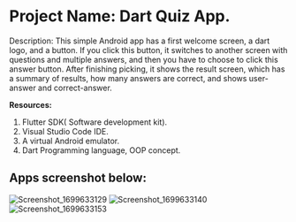 <h1>Project Name: Dart Quiz App.</h1>

<p><b></b>Description:<b></b> This simple Android app has a first welcome screen, a dart logo,
and a button. If you click this button, it switches to another screen with questions and
multiple answers, and then you have to choose to click this answer button. After
finishing picking, it shows the result screen, which has a summary of results, how many
answers are correct, and shows user-answer and correct-answer.</p>

<b>Resources:</b>
<ol>
<li>Flutter SDK( Software development kit).</li>
<li>Visual Studio Code IDE.</li>
<li>A virtual Android emulator.</li>
<li>Dart Programming language, OOP concept.</li>
</ol>

<h2>Apps screenshot below: </h2>



![Screenshot_1699633129](https://github.com/infosabbir/dart_quiz_app/assets/70373782/da5b3a6f-a094-4807-8db5-0a58f29f604f)
![Screenshot_1699633140](https://github.com/infosabbir/dart_quiz_app/assets/70373782/de9e44ce-17b0-43df-8962-c957fd2c93a6)
![Screenshot_1699633153](https://github.com/infosabbir/dart_quiz_app/assets/70373782/f583b2bd-2cbc-4d8f-9f95-acd09c3a6d05)
